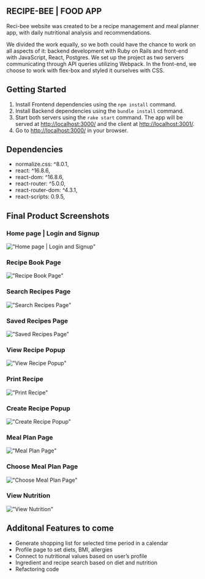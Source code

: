 ## RECIPE-BEE | FOOD APP

Reci-bee website was created to be a recipe management and meal planner app, with daily nutritional analysis and recommendations.

We divided the work equally, so we both could have the chance to work on all aspects of it: backend development with Ruby on Rails and front-end with JavaScript, React, Postgres. We set up the project as two servers communicating through API queries utilizing Webpack. In the front-end, we choose to work with flex-box and styled it ourselves with CSS.

## Getting Started

1. Install Frontend dependencies using the `npm install` command.
2. Install Backend dependencies using the `bundle install` command.
3. Start both servers using the `rake start` command. The app will be served at <http://localhost:3000/> and the client at <http://localhost:3001/>.
4. Go to <http://localhost:3000/> in your browser.

## Dependencies

- normalize.css: ^8.0.1,
- react: ^16.8.6,
- react-dom: ^16.8.6,
- react-router: ^5.0.0,
- react-router-dom: ^4.3.1,
- react-scripts: 0.9.5,

## Final Product Screenshots

### Home page | Login and Signup
!["Home page | Login and Signup"](https://github.com/Lzduque/final-project/blob/master/food-app/docs/login_singup.png?raw=true)

### Recipe Book Page
!["Recipe Book Page"](https://github.com/Lzduque/final-project/blob/master/food-app/docs/recipebook.png?raw=true)

### Search Recipes Page
!["Search Recipes Page"](https://github.com/Lzduque/final-project/blob/master/food-app/docs/search_recipes.png?raw=true)

### Saved Recipes Page
!["Saved Recipes Page"](https://github.com/Lzduque/final-project/blob/master/food-app/docs/saved_recipes.png?raw=trueg)

### View Recipe Popup
!["View Recipe Popup"](https://github.com/Lzduque/final-project/blob/master/food-app/docs/view_recipe.png?raw=true)

### Print Recipe
!["Print Recipe"](https://github.com/Lzduque/final-project/blob/master/food-app/docs/print_recipe.png?raw=true)

### Create Recipe Popup
!["Create Recipe Popup"](https://github.com/Lzduque/final-project/blob/master/food-app/docs/create_recipe.png?raw=true)

### Meal Plan Page
!["Meal Plan Page"](https://github.com/Lzduque/final-project/blob/master/food-app/docs/meal_plan.png?raw=trueg)

### Choose Meal Plan Page
!["Choose Meal Plan Page"](https://github.com/Lzduque/final-project/blob/master/food-app/docs/choose_meal_plan.png?raw=trueg)

### View Nutrition
!["View Nutrition"](https://github.com/Lzduque/final-project/blob/master/food-app/docs/view_nutrition.png?raw=trueg)


## Additonal Features to come

- Generate shopping list for selected time period in a calendar
- Profile page to set diets, BMI, allergies
- Connect to nutritional values based on user’s profile
- Ingredient and recipe search based on diet and nutrition
- Refactoring code
